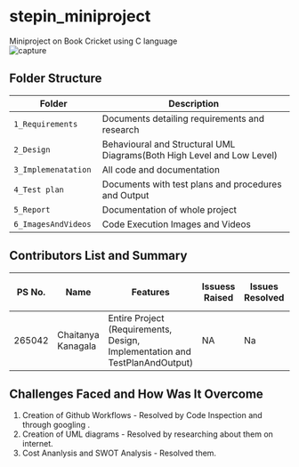 # stepin_miniproject
Miniproject on Book Cricket using C language\
![capture](https://github.com/Chaitu2134/miniproject/blob/main/5_images_and_videos/bookcricket.jpg)

## Folder Structure
Folder                   | Description
-------------------------| -----------------------------------------
`1_Requirements`         | Documents detailing requirements and research
`2_Design      `         | Behavioural and Structural UML Diagrams(Both High Level and Low Level)
`3_Implemenatation `     | All code and documentation
`4_Test plan     `       | Documents with test plans and procedures and Output
`5_Report`               | Documentation of whole project
`6_ImagesAndVideos`      | Code Execution Images and Videos



## Contributors List and Summary

PS No. |  Name               |    Features    | Issuess Raised |Issues Resolved|No Test Cases|Test Case Pass
-------|---------------------|----------------|----------------|---------------|-------------|--------------
265042 | Chaitanya Kanagala  | Entire Project (Requirements, Design, Implementation and TestPlanAndOutput)  | NA        |Na  |2 Overall Test cases  | All Passed     
  

## Challenges Faced and How Was It Overcome

1. Creation of Github Workflows - Resolved by Code Inspection and through googling .
2. Creation of UML diagrams - Resolved by researching about them on internet.
3. Cost Ananlysis and SWOT Analysis - Resolved them.
